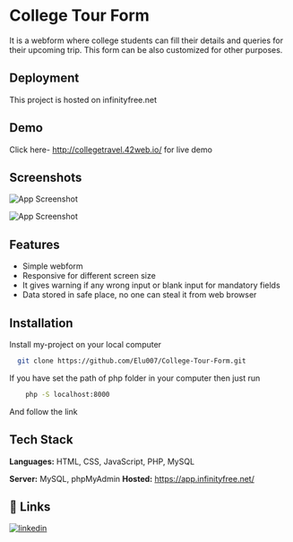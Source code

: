 
# College Tour Form

It is a webform where college students can fill their details and queries for their upcoming trip.
This form can be also customized for other purposes.


## Deployment

This project is hosted on infinityfree.net


## Demo

Click here- http://collegetravel.42web.io/
for live demo


## Screenshots

![App Screenshot](https://user-images.githubusercontent.com/85642896/176216838-84b50cdc-7eb0-4e10-bfdd-8f71fde9bd9c.png)

![App Screenshot](https://user-images.githubusercontent.com/85642896/176218823-4e044f74-76b6-4490-9116-385ff5c39958.png)


## Features

- Simple webform
- Responsive for different screen size
- It gives warning if any wrong input or blank input for mandatory fields
- Data stored in safe place, no one can steal it from web browser

## Installation

Install my-project on your local computer

```bash
  git clone https://github.com/Elu007/College-Tour-Form.git
```
If you have set the path of php folder in your computer then just run
```bash
    php -S localhost:8000
```
And follow the link

## Tech Stack

**Languages:** HTML, CSS, JavaScript, PHP, MySQL

**Server:** MySQL, phpMyAdmin
**Hosted:** https://app.infinityfree.net/


## 🔗 Links

[![linkedin](https://img.shields.io/badge/linkedin-0A66C2?style=for-the-badge&logo=linkedin&logoColor=white)](https://www.linkedin.com/in/sk-elaf-ahmed-bb85b0210/)

